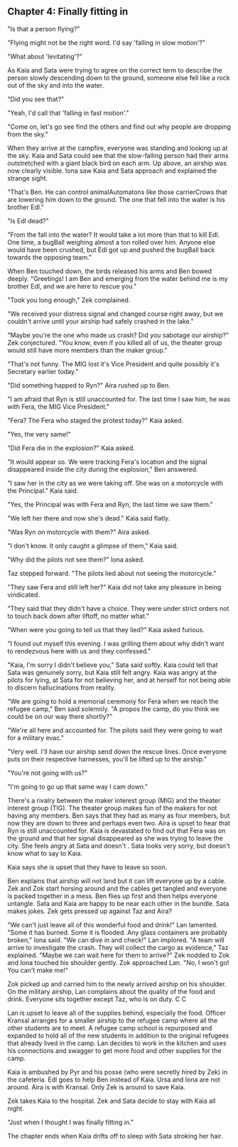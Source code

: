 ## Chapter 4: Finally fitting in

"Is that a person flying?"

"Flying might not be the right word. I'd say 'falling in slow motion'?"

"What about 'levitating'?"

As Kaia and Sata were trying to agree on the correct term to describe the
person slowly descending down to the ground, someone else fell like a rock
out of the sky and into the water.

"Did you see that?"

"Yeah, I'd call that 'falling in fast motion'."

"Come on, let's go see find the others and find out why people are dropping
from the sky."

When they arrive at the campfire, everyone was standing and looking up at the
sky. Kaia and Sata could see that the slow-falling person had their arms
outstretched with a giant black bird on each arm. Up above, an airship was now
clearly visible. Iona saw Kaia and Sata approach and explained the strange
sight.

"That's Ben. He can control animalAutomatons like those carrierCrows that are
lowering him down to the ground. The one that fell into the water is his
brother Edl."

"Is Edl dead?"

"From the fall into the water? It would take a lot more than that to kill Edl.
One time, a bugBall weighing almost a ton rolled over him. Anyone else would
have been crushed, but Edl got up and pushed the bugBall back towards the
opposing team."

When Ben touched down, the birds released his arms and Ben bowed deeply.
"Greetings! I am Ben and emerging from the water behind me is my brother Edl,
and we are here to rescue you."

"Took you long enough," Zek complained.

"We received your distress signal and changed course right away, but we
couldn't arrive until your airship had safely crashed in the lake."

"Maybe you're the one who made us crash? Did you sabotage our airship?" Zek
conjectured. "You know, even if you killed all of us, the theater group would
still have more members than the maker group."

"That's not funny. The MIG lost it's Vice President and quite possibly it's
Secretary earlier today."

"Did something happed to Ryn?" Aira rushed up to Ben.

"I am afraid that Ryn is still unaccounted for. The last time I saw him, he was
with Fera, the MIG Vice President."

"Fera? The Fera who staged the protest today?" Kaia asked.

"Yes, the very same!"

"Did Fera die in the explosion?" Kaia asked.

"It would appear so. We were tracking Fera's location and the signal
disappeared inside the city during the explosion," Ben answered.

"I saw her in the city as we were taking off. She was on a motorcycle with the
Principal." Kaia said.

"Yes, the Principal was with Fera and Ryn, the last time we saw them."

"We left her there and now she's dead." Kaia said flatly.

"Was Ryn on motorcycle with them?" Aira asked.

"I don't know. It only caught a glimpse of them," Kaia said.

"Why did the pilots not see them?" Iona asked.

Taz stepped forward. "The pilots lied about not seeing the motorcycle."

"They saw Fera and still left her?" Kaia did not take any pleasure in being
vindicated.

"They said that they didn't have a choice. They were under strict orders not to
touch back down after liftoff, no matter what."

"When were you going to tell us that they lied?" Kaia asked furious.

"I found out myself this evening. I was grilling them about why didn't want to
rendezvous here with us and they confessed."

"Kaia, I'm sorry I didn't believe you," Sata said softly. Kaia could tell that
Sata was genuinely sorry, but Kaia still felt angry. Kaia was angry at the
pilots for lying, at Sata for not believing her, and at herself for not being
able to discern hallucinations from reality.

"We are going to hold a memorial ceremony for Fera when we reach the refugee
camp," Ben said solemnly. "A propos the camp, do you think we could be on our
way there shortly?"

"We're all here and accounted for. The pilots said they were going to wait for
a military evac."

"Very well. I'll have our airship send down the rescue lines. Once everyone
puts on their respective harnesses, you'll be lifted up to the airship."

"You're not going with us?"

"I'm going to go up that same way I cam down."

There's a rivalry between the maker interest group (MIG) and the theater
interest group (TIG). The theater group makes fun of the makers for not having
any members. Ben says that they had as many as four members, but now they are
down to three and perhaps even two. Aira is upset to hear that Ryn is still
unaccounted for. Kaia is devastated to find out that Fera was on the ground and
that her signal disappeared as she was trying to leave the city. She feels
angry at Sata and doesn't . Sata looks
very sorry, but doesn't know what to say to Kaia.

Kaia says she is upset that they have to leave so soon.

Ben explains that airship will not land but it can lift everyone up by a cable.
Zek and Zok start horsing around and the cables get tangled and everyone is
packed together in a mess. Ben flies up first and then helps everyone untangle.
Sata and Kaia are happy to be near each other in the bundle. Sata makes jokes.
Zek gets pressed up against Taz and Aira?


"We can't just leave all of this wonderful food and drink!" Lan lamented.
"Some it has burned. Some it is flooded. Any glass containers are probably broken," Iona said.
"We can dive in and check!" Lan implored.
"A team will arrive to investigate the crash. They will collect the cargo as evidence," Taz explained.
"Maybe we can wait here for them to arrive?"
Zek nodded to Zok and Iona touched his shoulder gently. Zok approached Lan.
"No, I won't go! You can't make me!"


Zok picked up and carried him to the newly arrived airship on his shoulder.
On the military airship, Lan complains about the quality of the food and drink.
Everyone sits together except Taz, who is on duty.
C
C

Lan is upset to leave all of the supplies behind,
especially the food. Officer Kransal arranges for a smaller airship to the
refugee camp where all the other students are to meet. A refugee camp school is
repurposed and expanded to hold all of the new students in addition to the
original refugees that already lived in the camp. Lan decides to work in the
kitchen and uses his connections and swagger to get more food and other
supplies for the camp.

Kaia is ambushed by Pyr and his posse (who were secretly hired by Zek) in the
cafeteria. Edl goes to help Ben instead of Kaia. Ursa and Iona are not around.
Aira is with Kransal. Only Zek is around to save Kaia.

Zek takes Kaia to the hospital. Zek and Sata decide to stay with Kaia all
night.

"Just when I thought I was finally fitting in."

The chapter ends when Kaia drifts off to sleep with Sata stroking her hair.

